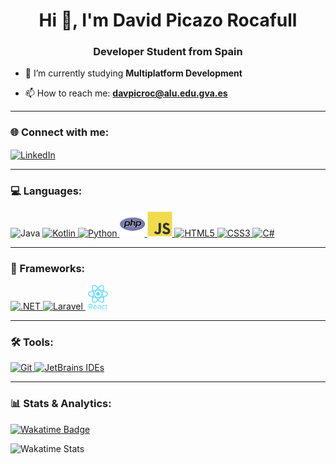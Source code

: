 <h1 align="center">Hi 👋, I'm David Picazo Rocafull</h1>
<h3 align="center">Developer Student from Spain</h3>

- 🌱 I’m currently studying **Multiplatform Development**

- 📫 How to reach me: **davpicroc@alu.edu.gva.es**

---

<h3 align="left">🌐 Connect with me:</h3>
<p align="left">
  <a href="https://linkedin.com/in/david-picazo-rocafull-b53429202/" target="blank">
    <img align="center" src="https://raw.githubusercontent.com/rahuldkjain/github-profile-readme-generator/master/src/images/icons/Social/linked-in-alt.svg" alt="LinkedIn" height="40" width="40" />
  </a>
</p>

---

<h3 align="left">💻 Languages:</h3>
<p align="left">
  <a href="https://docs.oracle.com/en/java/" target="_blank" rel="noreferrer" style="text-decoration: none; border: none;"> 
    <img src="https://www.vectorlogo.zone/logos/java/java-vertical.svg" alt="Java" width="40" height="60"/> 
  </a>
  <a href="https://kotlinlang.org/" target="_blank" rel="noreferrer"> 
    <img src="https://www.vectorlogo.zone/logos/kotlinlang/kotlinlang-icon.svg" alt="Kotlin" width="40" height="40"/> 
  </a>
  <a href="https://www.python.org" target="_blank" rel="noreferrer">
    <img src="https://www.vectorlogo.zone/logos/python/python-icon.svg" alt="Python" width="40" height="40"/>
  </a>
  <a href="https://www.php.net" target="_blank" rel="noreferrer">
    <img src="https://raw.githubusercontent.com/devicons/devicon/master/icons/php/php-original.svg" alt="PHP" width="40" height="40"/>
  </a>
  <a href="https://developer.mozilla.org/en-US/docs/Web/JavaScript" target="_blank" rel="noreferrer"> 
    <img src="https://raw.githubusercontent.com/devicons/devicon/master/icons/javascript/javascript-original.svg" alt="JavaScript" width="40" height="40"/> 
  </a>
  <a href="https://developer.mozilla.org/en-US/docs/Web/HTML" target="_blank" rel="noreferrer">
    <img src="https://www.vectorlogo.zone/logos/w3_html5/w3_html5-icon.svg" alt="HTML5" width="40" height="40"/> 
  </a>
  <a href="https://developer.mozilla.org/en-US/docs/Web/CSS" target="_blank" rel="noreferrer">
    <img src="https://www.vectorlogo.zone/logos/w3_css/w3_css-official.svg" alt="CSS3" width="50" height="50"/> 
  </a>
  <a href="https://learn.microsoft.com/en-us/dotnet/csharp/" target="_blank" rel="noreferrer">
    <img src="https://raw.githubusercontent.com/gist/johndward01/95c1d09de9e3707cfb4154989962376d/raw/f74007782421219d9e9ab4b6a27de2e172a8b714/csharp-logo.svg" alt="C#" width="50" height="50"/>
  </a>
</p>

---

<h3 align="left">🚀 Frameworks:</h3>
<p align="left">
  <a href="https://dotnet.microsoft.com/es-es/" target="_blank" rel="noreferrer">
    <img src="https://www.vectorlogo.zone/logos/dotnet/dotnet-icon.svg" alt=".NET" width="40" height="40"/>
  </a>
  <a href="https://laravel.com/" target="_blank" rel="noreferrer">
    <img src="https://www.vectorlogo.zone/logos/laravel/laravel-ar21.svg" alt="Laravel" width="70" height="40"/>
  </a>
  <a href="https://reactjs.org/" target="_blank" rel="noreferrer">
    <img src="https://raw.githubusercontent.com/devicons/devicon/master/icons/react/react-original-wordmark.svg" alt="React" width="40" height="40"/>
  </a>
</p>

---

<h3 align="left">🛠️ Tools:</h3>
<p align="left">
  <a href="https://git-scm.com/" target="_blank" rel="noreferrer">
    <img src="https://www.vectorlogo.zone/logos/git-scm/git-scm-icon.svg" alt="Git" width="40" height="40"/> 
  </a>
  <a href="https://www.jetbrains.com/es-es/" target="_blank" rel="noreferrer">
    <img src="https://www.vectorlogo.zone/logos/jetbrains/jetbrains-icon.svg" alt="JetBrains IDEs" width="40" height="40"/> 
  </a>
</p>

---

<h3 align="left">📊 Stats & Analytics:</h3>
<p align="left">
  <a href="https://wakatime.com/@62fe04e7-e0b9-4d18-8864-edd6a2f369b8" target="_blank">
    <img src="https://wakatime.com/badge/user/62fe04e7-e0b9-4d18-8864-edd6a2f369b8.svg" alt="Wakatime Badge" />
  </a>
</p>

<p align="left">
  <img src="https://wakatime.com/share/@Daaavidp8/9c08fa9a-52a9-46d4-bc06-9ea078b1c3e7.svg" alt="Wakatime Stats" />
</p>
